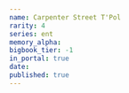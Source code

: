 ```yaml
---
name: Carpenter Street T'Pol
rarity: 4
series: ent
memory_alpha:
bigbook_tier: -1
in_portal: true
date:
published: true
---
```



